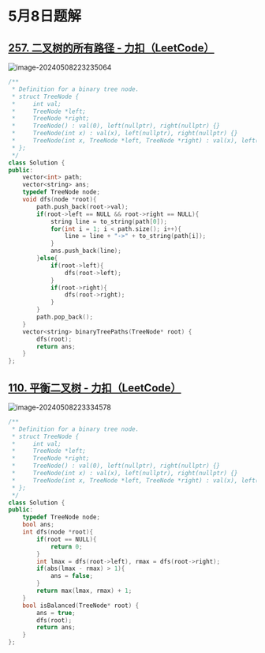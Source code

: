 # 5月8日题解

## [257. 二叉树的所有路径 - 力扣（LeetCode）](https://leetcode.cn/problems/binary-tree-paths/)

![image-20240508223235064](https://picture-cloud-store.oss-cn-beijing.aliyuncs.com/image-20240508223235064.png)

```c++
/**
 * Definition for a binary tree node.
 * struct TreeNode {
 *     int val;
 *     TreeNode *left;
 *     TreeNode *right;
 *     TreeNode() : val(0), left(nullptr), right(nullptr) {}
 *     TreeNode(int x) : val(x), left(nullptr), right(nullptr) {}
 *     TreeNode(int x, TreeNode *left, TreeNode *right) : val(x), left(left), right(right) {}
 * };
 */
class Solution {
public:
    vector<int> path;
    vector<string> ans;
    typedef TreeNode node;
    void dfs(node *root){
        path.push_back(root->val);
        if(root->left == NULL && root->right == NULL){
            string line = to_string(path[0]);
            for(int i = 1; i < path.size(); i++){
                line = line + "->" + to_string(path[i]);
            }
            ans.push_back(line);       
        }else{
            if(root->left){
                dfs(root->left);
            }
            if(root->right){
                dfs(root->right);
            }
        }
        path.pop_back();
    }
    vector<string> binaryTreePaths(TreeNode* root) {
        dfs(root);
        return ans;
    }
};
```

## [110. 平衡二叉树 - 力扣（LeetCode）](https://leetcode.cn/problems/balanced-binary-tree/submissions/530237260/)

![image-20240508223334578](https://picture-cloud-store.oss-cn-beijing.aliyuncs.com/image-20240508223334578.png)

```c++
/**
 * Definition for a binary tree node.
 * struct TreeNode {
 *     int val;
 *     TreeNode *left;
 *     TreeNode *right;
 *     TreeNode() : val(0), left(nullptr), right(nullptr) {}
 *     TreeNode(int x) : val(x), left(nullptr), right(nullptr) {}
 *     TreeNode(int x, TreeNode *left, TreeNode *right) : val(x), left(left), right(right) {}
 * };
 */
class Solution {
public:
    typedef TreeNode node;
    bool ans;
    int dfs(node *root){
        if(root == NULL){
            return 0;
        }
        int lmax = dfs(root->left), rmax = dfs(root->right);
        if(abs(lmax - rmax) > 1){
            ans = false;
        }
        return max(lmax, rmax) + 1;
    }
    bool isBalanced(TreeNode* root) {
        ans = true;
        dfs(root);
        return ans;
    }
};
```

